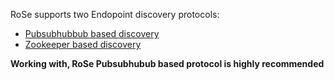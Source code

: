 RoSe supports two Endopoint discovery protocols:

* [Pubsubhubbub based discovery](Pubsubhubbub-discovery-technology-in-RoSe)
* [Zookeeper based discovery](Zookeeper-registry)

**Working with, RoSe Pubsubhubub based protocol is highly recommended**